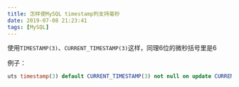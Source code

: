 ```yaml
---
title: 怎样使MySQL timestamp列支持毫秒
date: 2019-07-08 21:23:41
tags: [MySQL]
---
```


使用`TIMESTAMP(3)`、`CURRENT_TIMESTAMP(3)`这样，同理6位的微秒括号里是6

例子：

```sql
uts timestamp(3) default CURRENT_TIMESTAMP(3) not null on update CURRENT_TIMESTAMP(3),
```

